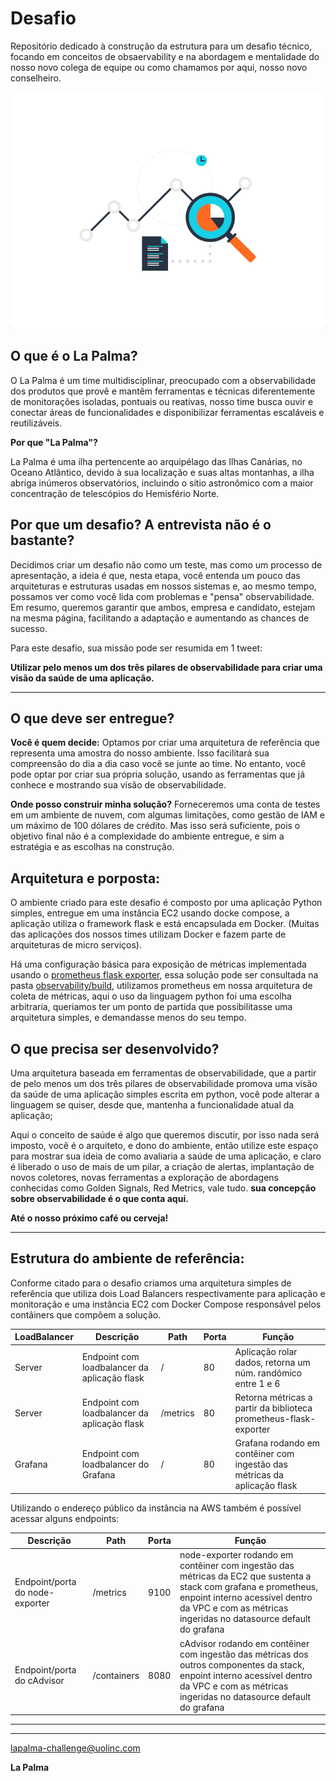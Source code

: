 # Desafio

Repositório dedicado à construção da estrutura para um desafio técnico, focando em conceitos de obsaervability e na abordagem e mentalidade do nosso novo colega de equipe ou como chamamos por aqui, nosso novo conselheiro.

![monitoring gif](img/monitoring.gif)

## O que é o La Palma?

O La Palma é um time multidisciplinar, preocupado com a observabilidade dos produtos que provê e mantêm ferramentas e técnicas diferentemente de monitorações isoladas, pontuais ou reativas, nosso time busca ouvir e conectar áreas de funcionalidades e disponibilizar ferramentas escaláveis e reutilizáveis.

**Por que "La Palma"?**

La Palma é uma ilha pertencente ao arquipélago das Ilhas Canárias, no Oceano Atlântico, devido à sua localização e suas altas montanhas, a ilha abriga inúmeros observatórios, incluindo o sítio astronômico com a maior concentração de telescópios do Hemisfério Norte.

## Por que um desafio? A entrevista não é o bastante?

Decidimos criar um desafio não como um teste, mas como um processo de apresentação, a ideia é que, nesta etapa, você entenda um pouco das arquiteturas e estruturas usadas em nossos sistemas e, ao mesmo tempo, possamos ver como você lida com problemas e "pensa" observabilidade. Em resumo, queremos garantir que ambos, empresa e candidato, estejam na mesma página, facilitando a adaptação e aumentando as chances de sucesso.

Para este desafio, sua missão pode ser resumida em 1 tweet:

**Utilizar pelo menos um dos três pilares de observabilidade para criar uma visão da saúde de uma aplicação.** 

---

## O que deve ser entregue?

**Você é quem decide:** Optamos por criar uma arquitetura de referência que representa uma amostra do nosso ambiente. Isso facilitará sua compreensão do dia a dia caso você se junte ao time. No entanto, você pode optar por criar sua própria solução, usando as ferramentas que já conhece e mostrando sua visão de observabilidade.

**Onde posso construir minha solução?** Forneceremos uma conta de testes em um ambiente de nuvem, com algumas limitações, como gestão de IAM e um máximo de 100 dólares de crédito. Mas isso será suficiente, pois o objetivo final não é a complexidade do ambiente entregue, e sim a estratégia e as escolhas na construção.

## Arquitetura e porposta:

O ambiente criado para este desafio é composto por uma aplicação Python simples, entregue em uma instância EC2 usando docke compose, a aplicação utiliza o framework flask e está encapsulada em Docker. (Muitas das aplicações dos nossos times utilizam Docker e fazem parte de arquiteturas de micro serviços). 

Há uma configuração básica para exposição de métricas implementada usando o [prometheus flask exporter](https://pypi.org/project/prometheus-flask-exporter/), essa solução pode ser consultada na pasta [observability/build](https://github.com/timelapalma/desafio/tree/main/observability/build), utilizamos prometheus em nossa arquitetura de coleta de métricas, aqui o uso da linguagem python foi uma escolha arbitraria, queriamos ter um ponto de partida que possibilitasse uma arquitetura simples, e demandasse menos do seu tempo.

## O que precisa ser desenvolvido?

Uma arquitetura baseada em ferramentas de observabilidade, que a partir de pelo menos um dos três pilares de observabilidade promova uma visão da saúde de uma aplicação simples escrita em python, você pode alterar a linguagem se quiser, desde que, mantenha a funcionalidade atual da aplicação;

Aqui o conceito de saúde é algo que queremos discutir, por isso nada será imposto, você é o arquiteto, e dono do ambiente, então utilize este espaço para mostrar sua ideia de como avaliaria a saúde de uma aplicação, e claro é liberado o uso de mais de um pilar, a criação de alertas, implantação de novos coletores, novas ferramentas a exploração de abordagens conhecidas como Golden Signals, Red Metrics, vale tudo. **sua concepção sobre observabilidade é o que conta aqui.**

**Até o nosso próximo café ou cerveja!**

---

## Estrutura do ambiente de referência:

Conforme citado para o desafio criamos uma arquitetura simples de referência que utiliza dois Load Balancers respectivamente para aplicação e monitoração e uma instância EC2 com Docker Compose responsável pelos contâiners que compõem a solução.

| LoadBalancer | Descrição                                    | Path        | Porta | Função                                                                      |
| -------------|----------------------------------------------|-------------|-------|-----------------------------------------------------------------------------|
| Server       | Endpoint com loadbalancer da aplicação flask | /           | 80    | Aplicação rolar dados, retorna um núm. randômico entre 1 e 6                |
| Server       | Endpoint com loadbalancer da aplicação flask | /metrics    | 80    | Retorna métricas a partir da biblioteca prometheus-flask-exporter           |
| Grafana      | Endpoint com loadbalancer do Grafana         | /           | 80    | Grafana rodando em contêiner com ingestão das métricas da aplicação flask   |

Utilizando o endereço público da instância na AWS também é possível acessar alguns endpoints:

| Descrição                                         | Path        | Porta | Função                                                                                                            |
|----------------------------------------------|-------------|-------|-------------------------------------------------------------------------------------------------------------------|
| Endpoint/porta do node-exporter              | /metrics    | 9100  | node-exporter rodando em contêiner com ingestão das métricas da EC2 que sustenta a stack com grafana e prometheus, enpoint interno acessível dentro da VPC e com as métricas ingeridas no datasource default do grafana |
| Endpoint/porta do cAdvisor                   | /containers | 8080  | cAdvisor rodando em contêiner com ingestão das métricas dos outros componentes da stack, enpoint interno acessível dentro da VPC e com as métricas ingeridas no datasource default do grafana                           |

---


---

lapalma-challenge@uolinc.com

**La Palma**
